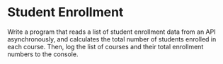 # Student Enrollment

Write a program that reads a list of student enrollment data from an API asynchronously, and calculates the total number of students enrolled in each course. Then, log the list of courses and their total enrollment numbers to the console.
